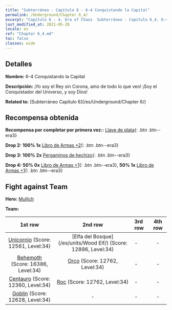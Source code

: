 ```yaml
---
title: "Subterráneo - Capítulo 6 - 6-4 Conquistando la Capital"
permalink: /Underground/Chapter 6_4/
excerpt: "Capítulo 6 - 4. Era of Chaos  Subterráneo - Capítulo 6_4. 6-4 Conquistando la Capital"
last_modified_at: 2021-05-28
locale: es
ref: "Chapter 6_4.md"
toc: false
classes: wide
---
```


## Detalles

 **Nombre:** 6-4 Conquistando la Capital

 **Descripción:** ¡Yo soy el Rey sin Corona, amo de todo lo que veo! ¡Soy el Conquistador del Universo, y soy Dios!

 **Related to:** [Subterráneo Capítulo 6](/es/Underground/Chapter 6/)

## Recompensa obtenida

 **Recompensa por completar por primera vez::** [Llave de plata](/ItemsES/con_693/){: .btn .btn--era3}

 **Drop 2:** **100% 1x** [Libro de Armas +2](/ItemsES/mat_32/){: .btn .btn--era3}

 **Drop 3:** **100% 2x** [Pergaminos de hechizo](/ItemsES/con_694/){: .btn .btn--era3}

 **Drop 4:** **50% 0x** [Libro de Armas +1](/ItemsES/mat_25/){: .btn .btn--era3}, **50% 1x** [Libro de Armas +1](/ItemsES/mat_25/){: .btn .btn--era3}


## Fight against Team
 **Hero:** [Mullich](/es/heroes/Mullich/)

 **Team:**


  | 1st row | 2nd row | 3rd row | 4th row |
  |:----:|:----:|:----|:----:|
  | [Unicornio](/es/units/Unicorn/) (Score: 12561, Level:34)  | [Elfa del Bosque](/es/units/Wood Elf/) (Score: 12896, Level:34)  | - | - |
  | [Behemoth](/es/units/Behemoth/) (Score: 16386, Level:34)  | [Orco](/es/units/Orc/) (Score: 12762, Level:34)  | - | - |
  | [Centauro](/es/units/Centaur/) (Score: 12360, Level:34)  | [Roc](/es/units/Roc/) (Score: 12762, Level:34)  | - | - |
  | [Goblin](/es/units/Goblin/) (Score: 12628, Level:34)  | - | - | - |


